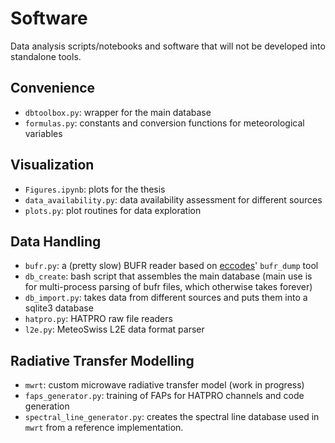 # Software

Data analysis scripts/notebooks and software that will not be developed into standalone tools.

## Convenience

- `dbtoolbox.py`: wrapper for the main database
- `formulas.py`: constants and conversion functions for meteorological variables

## Visualization

- `Figures.ipynb`: plots for the thesis
- `data_availability.py`: data availability assessment for different sources
- `plots.py`: plot routines for data exploration

## Data Handling

- `bufr.py`: a (pretty slow) BUFR reader based on [eccodes](https://software.ecmwf.int/wiki/display/ECC/ecCodes+Home)' `bufr_dump` tool
- `db_create`: bash script that assembles the main database (main use is for multi-process parsing of bufr files, which otherwise takes forever)
- `db_import.py`: takes data from different sources and puts them into a sqlite3 database
- `hatpro.py`: HATPRO raw file readers
- `l2e.py`: MeteoSwiss L2E data format parser

## Radiative Transfer Modelling

- `mwrt`: custom microwave radiative transfer model (work in progress)
- `faps_generator.py`: training of FAPs for HATPRO channels and code generation
- `spectral_line_generator.py`: creates the spectral line database used in `mwrt` from a reference implementation.
